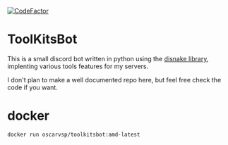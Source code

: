 [![CodeFactor](https://www.codefactor.io/repository/github/oscarvsp/toolkitsbot/badge)](https://www.codefactor.io/repository/github/oscarvsp/toolkitsbot)

# ToolKitsBot

This is a small discord bot written in python using the [disnake library](https://github.com/DisnakeDev/disnake), implenting various tools features for my servers.

I don't plan to make a well documented repo here, but feel free check the code if you want.

# docker

`docker run oscarvsp/toolkitsbot:amd-latest`
